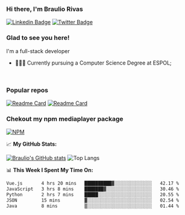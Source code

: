 ### Hi there, I'm Braulio Rivas
[![Linkedin Badge](https://img.shields.io/badge/-LinkedIn-0e76a8?style=flat-square&logo=Linkedin&logoColor=white)](https://www.linkedin.com/in/braulio-rivas-abad/)
[![Twitter Badge](https://img.shields.io/badge/-Twitter-00acee?style=flat-square&logo=Twitter&logoColor=white)](https://twitter.com/brolio04)

### Glad to see you here! &nbsp;
I'm a full-stack developer


<!---
<img align="right" alt="GIF" src="https://github.com/Gapur/Gapur/blob/master/coding.gif?raw=true" width="408" height="318" />
-->
- 👨🏻‍💻 Currently pursuing a Computer Science Degree at ESPOL;

</br>

### Popular repos
[![Readme Card](https://github-readme-stats.vercel.app/api/pin/?username=brauliorivas&repo=countrieshub)](https://github.com/brauliorivas/countrieshub)
[![Readme Card](https://github-readme-stats.vercel.app/api/pin/?username=brauliorivas&repo=pokedex-interactivo)](https://github.com/brauliorivas/pokedex-interactivo)

### Chekout my npm mediaplayer package
[![NPM](https://img.shields.io/badge/NPM-%23000000.svg?style=for-the-badge&logo=npm&logoColor=white)](https://www.npmjs.com/package/@braulio0000/mediaplayer)


📈 **My GitHub Stats:**

[![Braulio's GitHub stats](https://github-readme-stats.vercel.app/api?username=brauliorivas&theme=tokyonight)](https://github.com/brauliorivas) ![Top Langs](https://github-readme-stats.vercel.app/api/top-langs/?username=brauliorivas&layout=compact&theme=radical)


📊 **This Week I Spent My Time On:**
<!--START_SECTION:waka-->

```txt
Vue.js       4 hrs 20 mins   ██████████▓░░░░░░░░░░░░░░   42.17 %
JavaScript   3 hrs 8 mins    ███████▓░░░░░░░░░░░░░░░░░   30.46 %
Python       2 hrs 7 mins    █████░░░░░░░░░░░░░░░░░░░░   20.55 %
JSON         15 mins         ▓░░░░░░░░░░░░░░░░░░░░░░░░   02.54 %
Java         8 mins          ▒░░░░░░░░░░░░░░░░░░░░░░░░   01.44 %
```

<!--END_SECTION:waka-->
